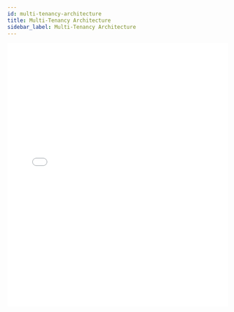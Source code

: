```yaml
---
id: multi-tenancy-architecture
title: Multi-Tenancy Architecture
sidebar_label: Multi-Tenancy Architecture
---
```


<iframe src="//fast.wistia.net/embed/iframe/zohrwf5jr5?videoFoam=true"
allowtransparency="true" frameBorder="0" scrolling="no" className="wistia_embed"
name="wistia_embed" allowFullScreen  width="100%" height="600"></iframe>
<script src="//fast.wistia.net/assets/external/iframe-api-v1.js"></script>
<br/>
